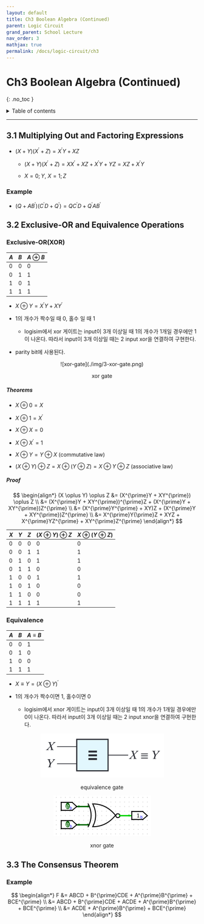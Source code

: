 ```yaml
---
layout: default
title: Ch3 Boolean Algebra (Continued)
parent: Logic Circuit
grand_parent: School Lecture
nav_order: 3
mathjax: true
permalink: /docs/logic-circuit/ch3
---
```


# Ch3 Boolean Algebra (Continued)
{: .no_toc }

<details markdown="block">
  <summary>
	Table of contents
  </summary>
{: .fs-3 .text-delta }

- TOC
{:toc}
</details>

---

## 3.1 Multiplying Out and Factoring Expressions

- $(X+Y)(X^{\prime}+Z) = X^{\prime}Y + XZ$

	- $(X+Y)(X^{\prime}+Z) = XX^{\prime} + XZ + X^{\prime}Y + YZ = XZ + X^{\prime}Y$

	- $X=0;\,Y$, $X=1;\,Z$

### Example

- $(Q+AB^{\prime})(C^{\prime}D+Q^{\prime}) = QC^{\prime}D + Q^{\prime}AB^{\prime}$

## 3.2 Exclusive-OR and Equivalence Operations

### Exclusive-OR(XOR)

|$A$|$B$|$A\oplus B$|
|-|-|-|
|0|0|0|
|0|1|1|
|1|0|1|
|1|1|1|

- $X\oplus Y = X^{\prime}Y + XY^{\prime}$

- 1의 개수가 짝수일 때 0, 홀수 일 때 1

	- logisim에서 xor 게이트는 input이 3개 이상일 때 1의 개수가 1개일 경우에만 1이 나온다. 따라서 input이 3개 이상일 때는 2 input xor을 연결하여 구현한다.

- parity bit에 사용된다.

<center markdown="block">
  ![xor-gate](./img/3-xor-gate.png)

  xor gate
</center>

##### Theorems

- $X\oplus0=X$

- $X\oplus1=X^{\prime}$

- $X\oplus X = 0$

- $X\oplus X^{\prime} =1$

- $X \oplus Y = Y \oplus X$ (commutative law)

- $(X \oplus Y) \oplus Z = X \oplus (Y \oplus Z) = X \oplus Y \oplus Z$ (associative law)

##### Proof

$$
\begin{align*}
(X \oplus Y) \oplus Z &= (X^{\prime}Y + XY^{\prime}) \oplus Z \\
  &= (X^{\prime}Y + XY^{\prime})^{\prime}Z + (X^{\prime}Y + XY^{\prime})Z^{\prime} \\
  &= (X^{\prime}Y^{\prime} + XY)Z + (X^{\prime}Y + XY^{\prime})Z^{\prime} \\
  &= X^{\prime}Y{\prime}Z + XYZ + X^{\prime}YZ^{\prime} + XY^{\prime}Z^{\prime}
\end{align*}
$$

|$X$|$Y$|$Z$|$(X \oplus Y) \oplus Z$|$X \oplus (Y \oplus Z)$|
|-|-|-|-|-|
|0|0|0|0|0|
|0|0|1|1|1|
|0|1|0|1|1|
|0|1|1|0|0|
|1|0|0|1|1|
|1|0|1|0|0|
|1|1|0|0|0|
|1|1|1|1|1|

### Equivalence

|$A$|$B$|$A \equiv B$|
|-|-|-|
|0|0|1|
|0|1|0|
|1|0|0|
|1|1|1|

- $X \equiv Y = (X \oplus Y)^{\prime}$

- 1의 개수가 짝수이면 1, 홀수이면 0

	- logisim에서 xnor 게이트는 input이 3개 이상일 때 1의 개수가 1개일 경우에만 0이 나온다. 따라서 input이 3개 이상일 때는 2 input xnor을 연결하여 구현한다.

<center markdown="block">

  ![equivalence-gate](./img/3-equivalence-gate.png)

  equivalence gate

  ![xnor-gate](./img/3-xnor-gate.png)

  xnor gate
</center>

## 3.3 The Consensus Theorem

### Example

$$
\begin{align*}
F &= ABCD + B^{\prime}CDE + A^{\prime}B^{\prime} + BCE^{\prime} \\
  &= ABCD + B^{\prime}CDE + ACDE + A^{\prime}B^{\prime} + BCE^{\prime} \\
  &= ACDE + A^{\prime}B^{\prime} + BCE^{\prime}
\end{align*}
$$

